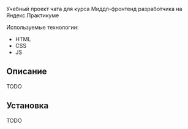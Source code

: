 Учебный проект чата для курса Миддл-фронтенд разработчика на Яндекс.Практикуме

Используемые технологии:

- HTML
- CSS
- JS

## Описание

TODO

## Установка

TODO
